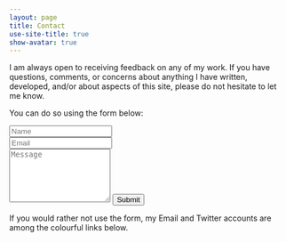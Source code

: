 ```yaml
---
layout: page
title: Contact
use-site-title: true
show-avatar: true
---
```


I am always open to receiving feedback on any of my work. If you have questions, comments, or concerns about anything I have written, developed, and/or about aspects of this site, please do not hesitate to let me know. 

You can do so using the form below:

<form action="https://formspree.io/christopher.teeter@gmail.com" method="POST" class="form" id="contact-form">
  <div class="row">
    <div class="col-xs-6">
      <input type="text" name="name" class="form-control input-lg" placeholder="Name" title="Name">
    </div>
    <div class="col-xs-6">
      <input type="email" name="_replyto" class="form-control input-lg" placeholder="Email" title="Email">
    </div>
  </div>
  <input type="hidden" name="_subject" value="New message from cteeter.ca">
  <textarea type="text" name="content" class="form-control input-lg" placeholder="Message" title="Message" required="required" rows="6"></textarea>
  <input type="text" name="_gotcha" style="display:none">
  <input type="hidden" name="_next" value="/contact/?message=Your_message_was_sent_to_Chris._Thanks!"/>
  <button type="submit" class="btn btn-lg btn-primary">Submit</button>
</form>

If you would rather not use the form, my Email and Twitter accounts are among the colourful links below.